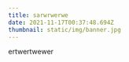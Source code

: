 ```yaml
---
title: sarwrwerwe
date: 2021-11-17T00:37:48.694Z
thumbnail: static/img/banner.jpg
---
```

ertwertwewer